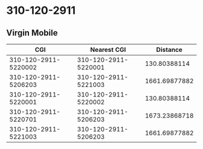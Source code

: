 # 310-120-2911
## Virgin Mobile


| CGI | Nearest CGI | Distance |
|-----|-------------|----------|
| 310-120-2911-5220002 | 310-120-2911-5220001 | 130.80388114 |
| 310-120-2911-5206203 | 310-120-2911-5221003 | 1661.69877882 |
| 310-120-2911-5220001 | 310-120-2911-5220002 | 130.80388114 |
| 310-120-2911-5220701 | 310-120-2911-5206203 | 1673.23868718 |
| 310-120-2911-5221003 | 310-120-2911-5206203 | 1661.69877882 |
